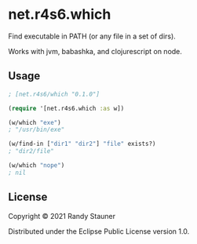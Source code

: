 # net.r4s6.which

Find executable in PATH (or any file in a set of dirs).

Works with jvm, babashka, and clojurescript on node.

## Usage

```clojure
; [net.r4s6/which "0.1.0"]

(require '[net.r4s6.which :as w])

(w/which "exe")
; "/usr/bin/exe"

(w/find-in ["dir1" "dir2"] "file" exists?)
; "dir2/file"

(w/which "nope")
; nil
```

## License

Copyright © 2021 Randy Stauner

Distributed under the Eclipse Public License version 1.0.
